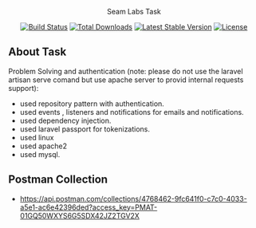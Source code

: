 <p align="center">Seam Labs Task</a>

<p align="center">
<a href="https://github.com/laravel/framework/actions"><img src="https://github.com/laravel/framework/workflows/tests/badge.svg" alt="Build Status"></a>
<a href="https://packagist.org/packages/laravel/framework"><img src="https://img.shields.io/packagist/dt/laravel/framework" alt="Total Downloads"></a>
<a href="https://packagist.org/packages/laravel/framework"><img src="https://img.shields.io/packagist/v/laravel/framework" alt="Latest Stable Version"></a>
<a href="https://packagist.org/packages/laravel/framework"><img src="https://img.shields.io/packagist/l/laravel/framework" alt="License"></a>
</p>

## About Task

Problem Solving and authentication (note: please do not use the laravel artisan serve comand but use apache server to provid internal requests support):
* used repository pattern with authentication.
* used events , listeners and notifications for emails and notifications.
* used dependency injection.
* used laravel passport for tokenizations.
* used linux
* used apache2
* used mysql.

## Postman Collection
- https://api.postman.com/collections/4768462-9fc641f0-c7c0-4033-a5e1-ac6e42396ded?access_key=PMAT-01GQ50WXYS6G5SDX42JZ2TGV2X
